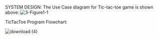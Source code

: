 SYSTEM DESIGN:
The Use Case diagram for Tic-tac-toe game is shown above:
![3-Figure1-1](https://user-images.githubusercontent.com/101167980/160766546-692715e6-33bc-41f7-b5c7-eb826ed58a30.png)


TicTacToe Program Flowchart:






![download (4)](https://user-images.githubusercontent.com/101167980/160766836-1fdd3bba-c3a2-47f7-b955-c1f424fbbdd1.jpg)
